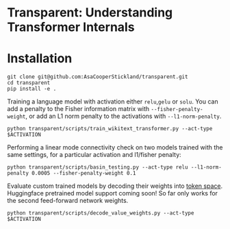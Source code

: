 # Transparent: Understanding Transformer Internals

# Installation

```
git clone git@github.com:AsaCooperStickland/transparent.git
cd transparent
pip install -e .
```

Training a language model with activation either `relu`,`gelu` or `solu`.
You can add a penalty to the Fisher information matrix with `--fisher-penalty-weight`, or add an L1 norm penalty to the activations with `--l1-norm-penalty`.
```
python transparent/scripts/train_wikitext_transformer.py --act-type $ACTIVATION 
```
Performing a linear mode connectivity check on two models trained with the same settings, for a particular activation and l1/fisher penalty:
```
python transparent/scripts/basin_testing.py --act-type relu --l1-norm-penalty 0.0005 --fisher-penalty-weight 0.1
```
Evaluate custom trained models by decoding their weights into [token space](https://arxiv.org/abs/2209.02535).
Huggingface pretrained model support coming soon!
So far only works for the second feed-forward network weights.
```
python transparent/scripts/decode_value_weights.py --act-type $ACTIVATION 
```
